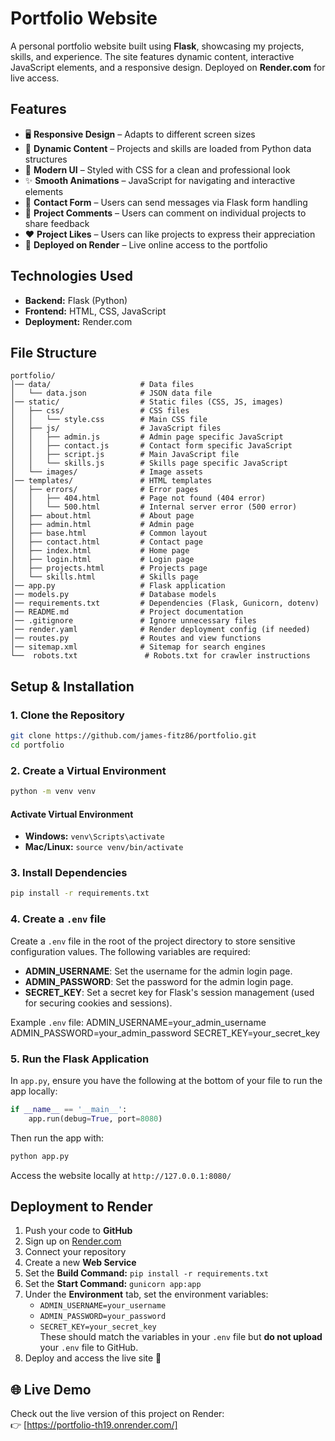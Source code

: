 # Portfolio Website

A personal portfolio website built using **Flask**, showcasing my projects, skills, and experience. The site features dynamic content, interactive JavaScript elements, and a responsive design. Deployed on **Render.com** for live access.

## Features
- 🖥️ **Responsive Design** – Adapts to different screen sizes
- 🔄 **Dynamic Content** – Projects and skills are loaded from Python data structures
- 🎨 **Modern UI** – Styled with CSS for a clean and professional look
- ✨ **Smooth Animations** – JavaScript for navigating and interactive elements
- 📩 **Contact Form** – Users can send messages via Flask form handling
- 💬 **Project Comments** – Users can comment on individual projects to share feedback
- ❤️ **Project Likes** – Users can like projects to express their appreciation
- 🚀 **Deployed on Render** – Live online access to the portfolio

## Technologies Used
- **Backend:** Flask (Python)
- **Frontend:** HTML, CSS, JavaScript
- **Deployment:** Render.com

## File Structure
```plaintext
portfolio/
│── data/                    # Data files
│   └── data.json            # JSON data file
│── static/                  # Static files (CSS, JS, images)
│   ├── css/                 # CSS files
│   │   └── style.css        # Main CSS file
│   ├── js/                  # JavaScript files
│   │   ├── admin.js         # Admin page specific JavaScript
│   │   ├── contact.js       # Contact form specific JavaScript
│   │   ├── script.js        # Main JavaScript file
│   │   └── skills.js        # Skills page specific JavaScript
│   └── images/              # Image assets
│── templates/               # HTML templates
│   ├── errors/              # Error pages
│   │   ├── 404.html         # Page not found (404 error)
│   │   └── 500.html         # Internal server error (500 error)
│   ├── about.html           # About page
│   ├── admin.html           # Admin page
│   ├── base.html            # Common layout
│   ├── contact.html         # Contact page
│   ├── index.html           # Home page
│   ├── login.html           # Login page
│   ├── projects.html        # Projects page
│   └── skills.html          # Skills page
│── app.py                   # Flask application
│── models.py                # Database models
│── requirements.txt         # Dependencies (Flask, Gunicorn, dotenv)
│── README.md                # Project documentation
│── .gitignore               # Ignore unnecessary files
│── render.yaml              # Render deployment config (if needed)
│── routes.py                # Routes and view functions
│── sitemap.xml              # Sitemap for search engines  
└──  robots.txt               # Robots.txt for crawler instructions
```

## Setup & Installation
### 1. Clone the Repository
```bash
git clone https://github.com/james-fitz86/portfolio.git
cd portfolio
```

### 2. Create a Virtual Environment
```bash
python -m venv venv
```

#### Activate Virtual Environment
- **Windows:** `venv\Scripts\activate`
- **Mac/Linux:** `source venv/bin/activate`

### 3. Install Dependencies
```bash
pip install -r requirements.txt
```
### 4. Create a `.env` file
Create a `.env` file in the root of the project directory to store sensitive configuration values. The following variables are required:

- **ADMIN_USERNAME**: Set the username for the admin login page.
- **ADMIN_PASSWORD**: Set the password for the admin login page.
- **SECRET_KEY**: Set a secret key for Flask's session management (used for securing cookies and sessions).

Example `.env` file:
ADMIN_USERNAME=your_admin_username
ADMIN_PASSWORD=your_admin_password
SECRET_KEY=your_secret_key

### 5. Run the Flask Application
In `app.py`, ensure you have the following at the bottom of your file to run the app locally:

```python
if __name__ == '__main__':
    app.run(debug=True, port=8080)
```

Then run the app with:
```bash
python app.py
```

Access the website locally at `http://127.0.0.1:8080/`

## Deployment to Render  
1. Push your code to **GitHub**  
2. Sign up on [Render.com](https://render.com/)  
3. Connect your repository  
4. Create a new **Web Service**  
5. Set the **Build Command:** `pip install -r requirements.txt`  
6. Set the **Start Command:** `gunicorn app:app`  
7. Under the **Environment** tab, set the environment variables:
   - `ADMIN_USERNAME=your_username`  
   - `ADMIN_PASSWORD=your_password`  
   - `SECRET_KEY=your_secret_key`  
   These should match the variables in your `.env` file but **do not upload** your `.env` file to GitHub.  
8. Deploy and access the live site 🚀

## 🌐 Live Demo

Check out the live version of this project on Render:  
👉 [https://portfolio-th19.onrender.com/]